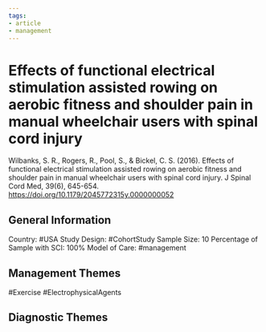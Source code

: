 ```yaml
---
tags:
- article
- management
---
```


# Effects of functional electrical stimulation assisted rowing on aerobic fitness and shoulder pain in manual wheelchair users with spinal cord injury
Wilbanks, S. R., Rogers, R., Pool, S., & Bickel, C. S. (2016). Effects of functional electrical stimulation assisted rowing on aerobic fitness and shoulder pain in manual wheelchair users with spinal cord injury. J Spinal Cord Med, 39(6), 645-654. https://doi.org/10.1179/2045772315y.0000000052 

## General Information
Country: #USA 
Study Design: #CohortStudy 
Sample Size: 10
Percentage of Sample with SCI: 100%
Model of Care: #management 

## Management Themes
#Exercise #ElectrophysicalAgents 

## Diagnostic Themes
